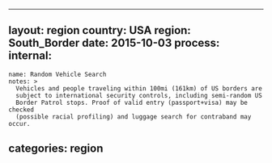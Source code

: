 ----
layout: region
country: USA
region: South_Border
date:   2015-10-03
process:
  internal:
  -
    name: Random Vehicle Search
    notes: >
      Vehicles and people traveling within 100mi (161km) of US borders are
      subject to international security controls, including semi-random US
      Border Patrol stops. Proof of valid entry (passport+visa) may be checked
      (possible racial profiling) and luggage search for contraband may occur.
categories: region
----
